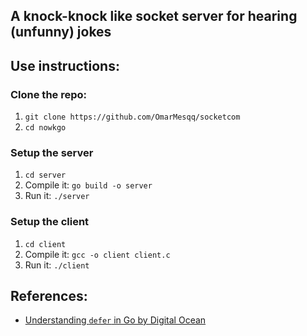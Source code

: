 ## A knock-knock like socket server  for hearing (unfunny) jokes

## Use instructions:

### Clone the repo:
1)  `git clone https://github.com/OmarMesqq/socketcom` 
2) `cd nowkgo` 

### Setup the server
1) `cd server`
2) Compile it: `go build -o server` 
3) Run it: `./server`

### Setup the client
1) `cd client` 
2) Compile it: `gcc -o client client.c`
3) Run it: `./client`


## References:
- [Understanding `defer` in Go by Digital Ocean](https://www.digitalocean.com/community/tutorials/understanding-defer-in-go)
